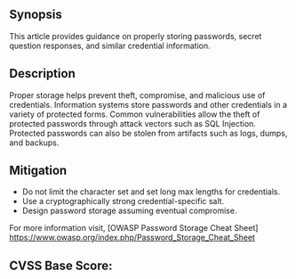 
<!---
Password storage shet
-->
Synopsis
---------------
This article provides guidance on properly storing passwords, secret question responses, and similar credential information.

Description
-----------------
Proper storage helps prevent theft, compromise, and malicious use of credentials. Information systems store passwords and other credentials in a variety of protected forms. Common vulnerabilities allow the theft of protected passwords through attack vectors such as SQL Injection. Protected passwords can also be stolen from artifacts such as logs, dumps, and backups. 

Mitigation
---------------
*  Do not limit the character set and set long max lengths for credentials.
*  Use a cryptographically strong credential-specific salt.
*  Design password storage assuming eventual compromise.

For more information visit,
[OWASP Password Storage Cheat Sheet] https://www.owasp.org/index.php/Password_Storage_Cheat_Sheet


CVSS Base Score:
----------------------------

